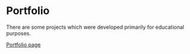 # Portfolio
There are some projects which were developed primarily for educational purposes.

[Portfolio page](https://maplemap.github.io/)